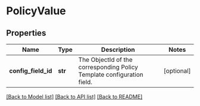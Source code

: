 # PolicyValue

## Properties
Name | Type | Description | Notes
------------ | ------------- | ------------- | -------------
**config_field_id** | **str** | The ObjectId of the corresponding Policy Template configuration field. | [optional] 

[[Back to Model list]](../README.md#documentation-for-models) [[Back to API list]](../README.md#documentation-for-api-endpoints) [[Back to README]](../README.md)


